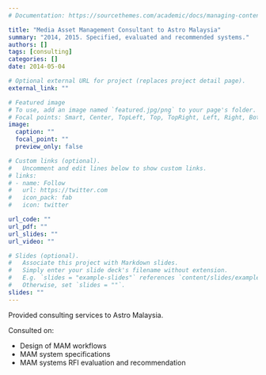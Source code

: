 ```yaml
---
# Documentation: https://sourcethemes.com/academic/docs/managing-content/

title: "Media Asset Management Consultant to Astro Malaysia"
summary: "2014, 2015. Specified, evaluated and recommended systems."
authors: []
tags: [consulting]
categories: []
date: 2014-05-04

# Optional external URL for project (replaces project detail page).
external_link: ""

# Featured image
# To use, add an image named `featured.jpg/png` to your page's folder.
# Focal points: Smart, Center, TopLeft, Top, TopRight, Left, Right, BottomLeft, Bottom, BottomRight.
image:
  caption: ""
  focal_point: ""
  preview_only: false

# Custom links (optional).
#   Uncomment and edit lines below to show custom links.
# links:
# - name: Follow
#   url: https://twitter.com
#   icon_pack: fab
#   icon: twitter

url_code: ""
url_pdf: ""
url_slides: ""
url_video: ""

# Slides (optional).
#   Associate this project with Markdown slides.
#   Simply enter your slide deck's filename without extension.
#   E.g. `slides = "example-slides"` references `content/slides/example-slides.md`.
#   Otherwise, set `slides = ""`.
slides: ""
---
```

Provided consulting services to Astro Malaysia.

Consulted on:
- Design of MAM workflows
- MAM system specifications
- MAM systems RFI evaluation and recommendation
